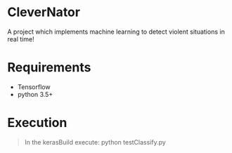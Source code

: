 # CleverNator
A project which implements machine learning to detect violent situations in real time!

# Requirements
- Tensorflow
- python 3.5+

# Execution
> In the kerasBuild execute:
> python testClassify.py <path to the image file>
